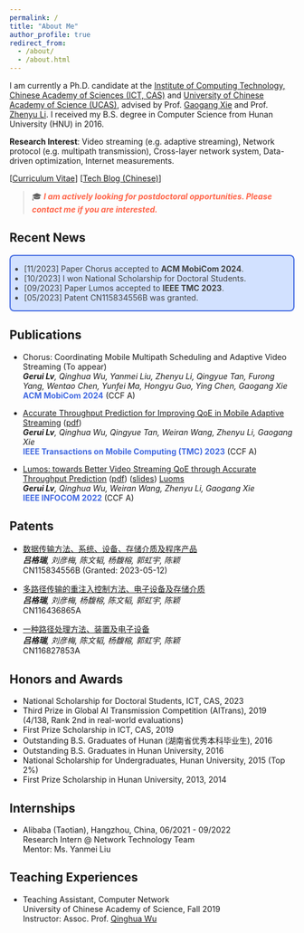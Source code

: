 ```yaml
---
permalink: /
title: "About Me"
author_profile: true
redirect_from: 
  - /about/
  - /about.html
---
```


<!-- Place this tag in your head or just before your close body tag. -->
<script async defer src="https://buttons.github.io/buttons.js"></script>



I am currently a Ph.D. candidate at the [Institute of Computing Technology, Chinese Academy of Sciences (ICT, CAS)](http://www.ict.ac.cn/) and [University of Chinese Academy of Science (UCAS)](https://www.ucas.ac.cn/), advised by Prof. [Gaogang Xie](https://people.ucas.ac.cn/~_xie) and Prof. [Zhenyu Li](https://zhenyulee.github.io/). I received my B.S. degree in Computer Science from Hunan University (HNU) in 2016. 

**Research Interest**: Video streaming (e.g. adaptive streaming), Network protocol (e.g. multipath transmission), Cross-layer network system, Data-driven optimization, Internet measurements.



[[Curriculum Vitae](https://greenlv.github.io/files/CV_GeruiLv.pdf)] [[Tech Blog (Chinese)](https://blog.csdn.net/LvGreat)]

> 🎓 <span style="color:Tomato;  font-weight:bold; font-style:italic">I am actively looking for postdoctoral opportunities. Please contact me if you are interested.</span>




## Recent News

<div style="border:1px solid #000; border-width:2px; border-color:RoyalBlue; background-color:#D2E1FF; color:#424242; border-radius: 8px;">
  <ul>
      <li>[11/2023] Paper Chorus accepted to <b>ACM MobiCom 2024</b>. </li>
      <li>[10/2023] I won National Scholarship for Doctoral Students.</li>
      <li>[09/2023] Paper Lumos accepted to <b>IEEE TMC 2023</b>.</li>
      <li>[05/2023] Patent CN115834556B was granted.</li>
  </ul>
</div>



## Publications

- Chorus: Coordinating Mobile Multipath Scheduling and Adaptive Video Streaming (To appear)  \
  _**Gerui Lv**, Qinghua Wu, Yanmei Liu, Zhenyu Li, Qingyue Tan, Furong Yang, Wentao Chen, Yunfei Ma, Hongyu Guo, Ying Chen, Gaogang Xie_  \
  <span style="color:RoyalBlue;  font-weight:bold">ACM MobiCom 2024</span>  (CCF A)

- [Accurate Throughput Prediction for Improving QoE in Mobile Adaptive Streaming](https://ieeexplore.ieee.org/abstract/document/10246426) ([pdf](https://greenlv.github.io/files/Lumos_TMC23.pdf))  \
  _**Gerui Lv**, Qinghua Wu, Qingyue Tan, Weiran Wang, Zhenyu Li, Gaogang Xie_  \
  <span style="color:RoyalBlue;  font-weight:bold">IEEE Transactions on Mobile Computing (TMC) 2023</span>  (CCF A)

- [Lumos: towards Better Video Streaming QoE through Accurate Throughput Prediction](https://ieeexplore.ieee.org/abstract/document/9796948/) ([pdf](https://greenlv.github.io/files/Lumos_INFOCOM22.pdf)) ([slides](https://greenlv.github.io/files/Lumos_INFOCOM22_slides.pdf)) <a class="github-button" href="https://github.com/GreenLv/Lumos" data-show-count="true" aria-label="Star GreenLv/Lumos on GitHub">Luoms</a> \
  _**Gerui Lv**, Qinghua Wu, Weiran Wang, Zhenyu Li, Gaogang Xie_  \
  <span style="color:RoyalBlue; font-weight:bold">IEEE INFOCOM 2022</span> (CCF A)



## Patents

- [数据传输方法、系统、设备、存储介质及程序产品](https://patents.google.com/patent/CN115834556B/zh)  \
  _**吕格瑞**, 刘彦梅, 陈文韬, 杨馥榕, 郭虹宇, 陈颖_  \
  CN115834556B (Granted: 2023-05-12)

- [多路径传输的重注入控制方法、电子设备及存储介质](https://patents.google.com/patent/CN116436865A/zh)  \
  _**吕格瑞**, 刘彦梅, 杨馥榕, 陈文韬, 郭虹宇, 陈颖_  \
  CN116436865A

- [一种路径处理方法、装置及电子设备](https://patents.google.com/patent/CN116827853A/zh)  \
  _**吕格瑞**, 刘彦梅, 陈文韬, 杨馥榕, 郭虹宇, 陈颖_  \
  CN116827853A



## Honors and Awards

- National Scholarship for Doctoral Students, ICT, CAS, 2023
- Third Prize in Global AI Transmission Competition (AITrans), 2019 (4/138, Rank 2nd in real-world evaluations)
- First Prize Scholarship in ICT, CAS, 2019
- Outstanding B.S. Graduates of Hunan (湖南省优秀本科毕业生), 2016
- Outstanding B.S. Graduates in Hunan University, 2016
- National Scholarship for Undergraduates, Hunan University, 2015 (Top 2%)
- First Prize Scholarship in Hunan University, 2013, 2014



## Internships

- Alibaba (Taotian), Hangzhou, China, 06/2021 - 09/2022  \
  Research Intern @ Network Technology Team  \
  Mentor: Ms. Yanmei Liu



## Teaching Experiences

- Teaching Assistant, Computer Network  \
  University of Chinese Academy of Science, Fall 2019  \
  Instructor: Assoc. Prof. [Qinghua Wu](https://people.ucas.ac.cn/~0040408)

